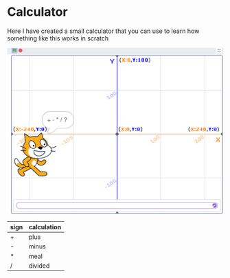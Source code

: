 # Calculator


Here I have created a small calculator that you can use to learn how something like this works in scratch

![](preview.png)

| sign | calculation|
| --- | --- |
| + | plus
| - | minus
| * | meal
| / | divided
